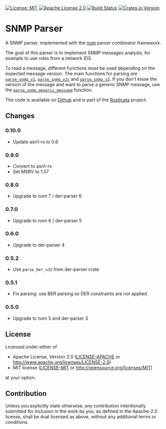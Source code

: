<!-- cargo-sync-readme start -->

[![License: MIT](https://img.shields.io/badge/License-MIT-yellow.svg)](./LICENSE-MIT)
[![Apache License 2.0](https://img.shields.io/badge/License-Apache%202.0-blue.svg)](./LICENSE-APACHE)
[![Build Status](https://travis-ci.org/rusticata/snmp-parser.svg?branch=master)](https://travis-ci.org/rusticata/snmp-parser)
[![Crates.io Version](https://img.shields.io/crates/v/snmp-parser.svg)](https://crates.io/crates/snmp-parser)

# SNMP Parser

A SNMP parser, implemented with the [nom](https://github.com/Geal/nom)
parser combinator framework.

The goal of this parser is to implement SNMP messages analysis, for example
to use rules from a network IDS.

To read a message, different functions must be used depending on the expected message
version. The main functions for parsing are [`parse_snmp_v1`](https://docs.rs/snmp-parser/latest/snmp_parser/snmp/fn.parse_snmp_v1.html),
[`parse_snmp_v2c`](https://docs.rs/snmp-parser/latest/snmp_parser/snmp/fn.parse_snmp_v2c.html) and
[`parse_snmp_v3`](https://docs.rs/snmp-parser/latest/snmp_parser/snmpv3/fn.parse_snmp_v3.html).
If you don't know the version of the message and want to parse a generic SNMP message,
use the [`parse_snmp_generic_message`](https://docs.rs/snmp-parser/latest/snmp_parser/fn.parse_snmp_generic_message.html) function.

The code is available on [Github](https://github.com/rusticata/snmp-parser)
and is part of the [Rusticata](https://github.com/rusticata) project.
<!-- cargo-sync-readme end -->

## Changes

### 0.10.0

- Update asn1-rs to 0.6

### 0.9.0

- Convert to asn1-rs
- Set MSRV to 1.57

### 0.8.0

- Upgrade to nom 7 / der-parser 6

### 0.7.0

- Upgrade to nom 6 / der-parser 5

### 0.6.0

- Upgrade to der-parser 4

### 0.5.2

- Use `parse_ber_u32` from der-parser crate

### 0.5.1

- Fix parsing: use BER parsing so DER constraints are not applied

### 0.5.0

- Upgrade to nom 5 and der-parser 3

## License

Licensed under either of

 * Apache License, Version 2.0
   ([LICENSE-APACHE](LICENSE-APACHE) or http://www.apache.org/licenses/LICENSE-2.0)
 * MIT license
   ([LICENSE-MIT](LICENSE-MIT) or http://opensource.org/licenses/MIT)

at your option.

## Contribution

Unless you explicitly state otherwise, any contribution intentionally submitted
for inclusion in the work by you, as defined in the Apache-2.0 license, shall be
dual licensed as above, without any additional terms or conditions.
